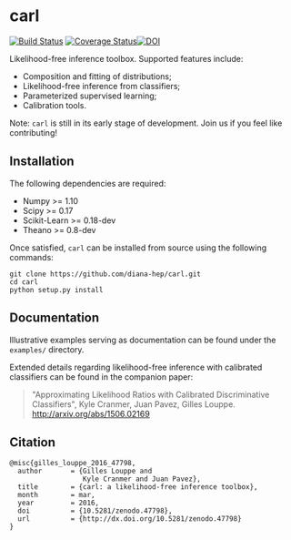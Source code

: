 # carl

[![Build Status](https://travis-ci.org/diana-hep/carl.svg)](https://travis-ci.org/diana-hep/carl) [![Coverage Status](https://coveralls.io/repos/diana-hep/carl/badge.svg?branch=master&service=github)](https://coveralls.io/github/diana-hep/carl?branch=master)[![DOI](https://zenodo.org/badge/doi/10.5281/zenodo.47798.svg)](http://dx.doi.org/10.5281/zenodo.47798)


Likelihood-free inference toolbox. Supported features include:

- Composition and fitting of distributions;
- Likelihood-free inference from classifiers;
- Parameterized supervised learning;
- Calibration tools. 

Note: `carl` is still in its early stage of development. Join us if you feel like contributing!


## Installation

The following dependencies are required:

- Numpy >= 1.10
- Scipy >= 0.17
- Scikit-Learn >= 0.18-dev
- Theano >= 0.8-dev

Once satisfied, `carl` can be installed from source using the following commands:

```
git clone https://github.com/diana-hep/carl.git
cd carl
python setup.py install
```

## Documentation

Illustrative examples serving as documentation can be found under the
`examples/` directory.

Extended details regarding likelihood-free inference with calibrated classifiers
can be found in the companion paper:

> "Approximating Likelihood Ratios with Calibrated Discriminative Classifiers",
> Kyle Cranmer, Juan Pavez, Gilles Louppe.  
> http://arxiv.org/abs/1506.02169

## Citation

```
@misc{gilles_louppe_2016_47798,
  author       = {Gilles Louppe and
                  Kyle Cranmer and Juan Pavez},
  title        = {carl: a likelihood-free inference toolbox},
  month        = mar,
  year         = 2016,
  doi          = {10.5281/zenodo.47798},
  url          = {http://dx.doi.org/10.5281/zenodo.47798}
}
```
